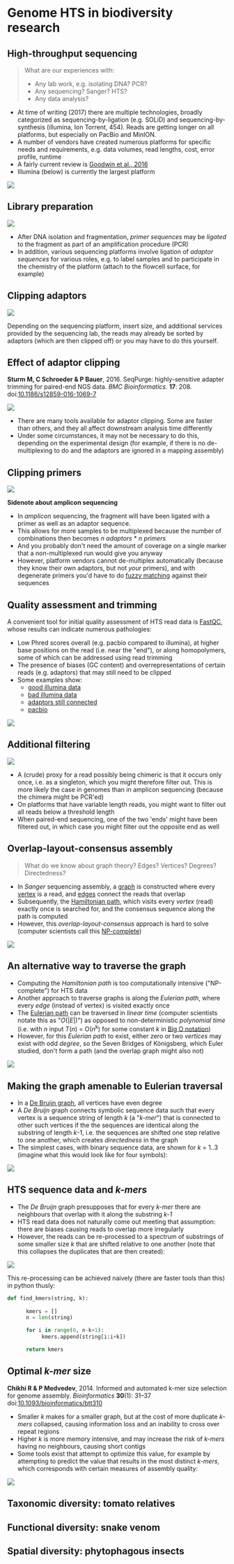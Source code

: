 Genome HTS in biodiversity research
===================================

High-throughput sequencing
--------------------------

> What are our experiences with:
> - Any lab work, e.g. isolating DNA? PCR?
> - Any sequencing? Sanger? HTS?
> - Any data analysis?

- At time of writing (2017) there are multiple technologies, broadly categorized as
  sequencing-by-ligation (e.g. SOLiD) and sequencing-by-synthesis (illumina, Ion Torrent,
  454). Reads are getting longer on all platforms, but especially on PacBio and MinION.
- A number of vendors have created numerous platforms for specific needs and requirements, 
  e.g. data volumes, read lengths, cost, error profile, runtime
- A fairly current review is [Goodwin et al., 2016](lecture2/goodwin2016.pdf)
- Illumina (below) is currently the largest platform

![](lecture2/illumina.png)

Library preparation
-------------------

![](lecture2/fragmentation_and_ligation.png)

- After DNA isolation and fragmentation, _primer sequences_ may be _ligated_ to the 
  fragment as part of an amplification procedure (PCR)
- In addition, various sequencing platforms involve ligation of _adaptor sequences_ for
  various roles, e.g. to label samples and to participate in the chemistry of the 
  platform (attach to the flowcell surface, for example)

Clipping adaptors
-----------------

![](lecture2/fragmentsize.png)

Depending on the sequencing platform, insert size, and additional services provided by 
the sequencing lab, the reads may already be sorted by adaptors (which are then clipped 
off) or you may have to do this yourself. 

Effect of adaptor clipping
--------------------------

**Sturm M, C Schroeder & P Bauer**, 2016. SeqPurge: highly-sensitive adapter trimming for 
paired-end NGS data. _BMC Bioinformatics._ **17**: 208.
doi:[10.1186/s12859-016-1069-7](http://doi.org/10.1186/s12859-016-1069-7)

![](lecture2/clipping.png)

- There are many tools available for adaptor clipping. Some are faster than others, and 
  they all affect downstream analysis time differently
- Under some circumstances, it may not be necessary to do this, depending on the 
  experimental design (for example, if there is no de-multiplexing to do and the adaptors
  are ignored in a mapping assembly)

Clipping primers
----------------

![](lecture2/libstructure.png)

**Sidenote about amplicon sequencing**

- In _amplicon_ sequencing, the fragment will have been ligated with a primer as well as 
  an adaptor sequence. 
- This allows for more samples to be multiplexed because the number of combinations then 
  becomes _n adaptors_ * _n primers_ 
- And you probably don't need the amount of coverage on a single marker that a 
  non-multiplexed run would give you anyway
- However, platform vendors cannot de-multiplex automatically (because they know their
  own adaptors, but not _your_ primers), and with degenerate primers you'd have to do
  [fuzzy matching](https://github.com/naturalis/fastq-simple-tools/blob/master/script/splitfastq.pl#L128) 
  against their sequences

Quality assessment and trimming
-------------------------------

A convenient tool for initial quality assessment of HTS read data is 
[FastQC](https://www.bioinformatics.babraham.ac.uk/projects/fastqc/bad_sequence_fastqc.html),
whose results can indicate numerous pathologies:

- Low Phred scores overall (e.g. pacbio compared to illumina), at higher base positions 
  on the read (i.e. near the "end"), or along homopolymers, some of which can be addressed
  using read trimming
- The presence of biases (GC content) and overrepresentations of certain reads (e.g.
  adaptors) that may still need to be clipped 
- Some examples show: 
  - [good illumina data](https://www.bioinformatics.babraham.ac.uk/projects/fastqc/good_sequence_short_fastqc.html)
  - [bad illumina data](https://www.bioinformatics.babraham.ac.uk/projects/fastqc/bad_sequence_fastqc.html)
  - [adaptors still connected](https://www.bioinformatics.babraham.ac.uk/projects/fastqc/RNA-Seq_fastqc.html)
  - [pacbio](https://www.bioinformatics.babraham.ac.uk/projects/fastqc/pacbio_srr075104_fastqc.html)

![](lecture2/fastqc.png)

Additional filtering
--------------------

![](lecture2/chimera.gif)

- A (crude) proxy for a read possibly being chimeric is that it occurs only once, i.e. as
  a singleton, which you might therefore filter out. This is more likely the case in
  genomes than in amplicon sequencing (because the chimera might be PCR'ed)
- On platforms that have variable length reads, you might want to filter out all reads
  below a threshold length
- When paired-end sequencing, one of the two 'ends' might have been filtered out, in 
  which case you might filter out the opposite end as well

Overlap-layout-consensus assembly
---------------------------------

> What do we know about graph theory? Edges? Vertices? Degrees? Directedness?

- In _Sanger_ sequencing assembly, a 
  [graph](https://en.wikipedia.org/wiki/Graph_(discrete_mathematics)) is constructed 
  where every 
  [vertex](https://en.wikipedia.org/wiki/Vertex_(graph_theory)) is a 
  read, and 
  [edges](https://en.wikipedia.org/wiki/Edge_(graph_theory)) connect the reads that 
  overlap
- Subsequently, the [Hamiltonian path](https://en.wikipedia.org/wiki/Hamiltonian_path), 
  which visits every _vertex_ (read) exactly once is searched for, and the consensus 
  sequence along the path is computed
- However, this _overlap-layout-consensus_ approach is hard to solve (computer scientists
  call this [NP-complete](https://en.wikipedia.org/wiki/NP-completeness))

![](lecture2/overlap-layout-consensus.png)

An alternative way to traverse the graph
----------------------------------------

- Computing the _Hamiltonian path_ is too computationally intensive ("NP-complete") for 
  HTS data 
- Another approach to traverse graphs is along the _Eulerian path_, where every _edge_
  (instead of vertex) is visited exactly once
- The [Eulerian path](https://en.wikipedia.org/wiki/Eulerian_path) can be traversed in 
  _linear time_ (computer scientists notate this as "_O_(|_E_|)") as opposed to 
  non-deterministic _polynomial time_ (i.e. with _n_ input _T_(_n_) = O(_n_<sup>k</sup>) 
  for some constant _k_ in [Big O notation](https://en.wikipedia.org/wiki/Big_O_notation))
- However, for this _Eulerian path_ to exist, either zero or two _vertices_ may exist with 
  odd _degree_, so the Seven Bridges of Königsberg, which Euler studied, don't form a path
  (and the overlap graph might also not)

![](lecture2/koenigsberg.png)

Making the graph amenable to Eulerian traversal
-----------------------------------------------

- In a [De Bruijn graph](https://en.wikipedia.org/wiki/De_Bruijn_graph), all vertices 
  have even degree
- A _De Bruijn_ graph connects symbolic sequence data such that every vertex is a sequence
  string of length _k_ (a "_k-mer_") that is connected to other such vertices if the 
  the sequences are identical along the substring of length _k_-1, i.e. the sequences
  are shifted one step relative to one another, which creates _directedness_ in the
  graph
- The simplest cases, with binary sequence data, are shown for _k_ = 1..3 (imagine what
  this would look like for four symbols):

![](lecture2/DeBruijn-as-line-digraph.svg)

HTS sequence data and _k-mers_
------------------------------

- The _De Bruijn_ graph presupposes that for every _k-mer_ there are neighbours that 
  overlap with it along the substring _k-1_
- HTS read data does not naturally come out meeting that assumption: there are biases
  causing reads to overlap more irregularly
- However, the reads can be re-processed to a spectrum of substrings of some smaller 
  size _k_ that are shifted relative to one another (note that this collapses the 
  duplicates that are then created):

![](lecture2/K-mer-example.png)

This re-processing can be achieved naively (there are faster tools than this) in python
thusly:

```python
def find_kmers(string, k):
    
      kmers = []
      n = len(string)

      for i in range(0, n-k+1):
           kmers.append(string[i:i+k])

      return kmers
```

Optimal _k-mer_ size
--------------------

**Chikhi R & P Medvedev**, 2014. Informed and automated k-mer size selection for genome 
assembly. _Bioinformatics_ **30**(1): 31–37 
doi:[10.1093/bioinformatics/btt310](https://doi.org/10.1093/bioinformatics/btt310)

- Smaller _k_ makes for a smaller graph, but at the cost of more duplicate _k-mers_ 
  collapsed, causing information loss and an inability to cross over repeat regions
- Higher _k_ is more memory intensive, and may increase the risk of _k-mers_ having no
  neighbours, causing short contigs
- Some tools exist that attempt to optimize this value, for example by attempting to 
  predict the value that results in the most distinct _k-mers_, which corresponds with
  certain measures of assembly quality:

![](lecture2/K-mer-genie.png)


Taxonomic diversity: tomato relatives
-------------------------------------

Functional diversity: snake venom
---------------------------------

Spatial diversity: phytophagous insects
---------------------------------------

